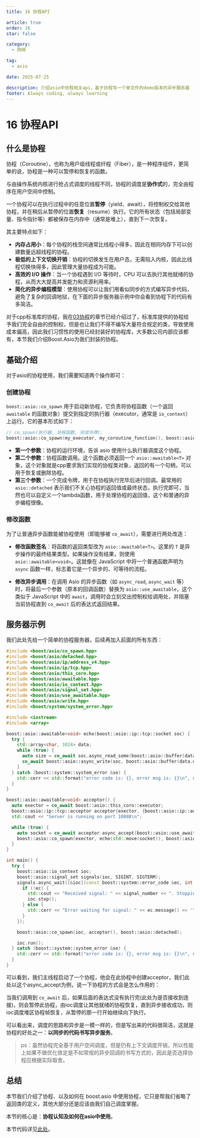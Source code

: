```yaml
---
title: 16 协程API

article: true
order: 16
star: false

category:
  - 网络

tag:
  - asio

date: 2025-07-25

description: 介绍asio中协程相关api，基于协程写一个单文件的demo版本的异步服务器
footer: Always coding, always learning
---
```


<!-- more -->

# 16 协程API

## 什么是协程

协程（Coroutine），也称为用户级线程或纤程（Fiber），是一种程序组件，更简单的说，协程是一种可以暂停和恢复的函数。

与由操作系统内核进行抢占式调度的线程不同，协程的调度是**协作式**的，完全由程序在用户空间中控制。

一个协程可以在执行过程中的任意位置**暂停**（yield、await），将控制权交给其他协程，并在稍后从暂停的位置**恢复**（resume）执行。它的所有状态（包括局部变量、指令指针等）都被保存在内存中（通常是堆上），直到下一次恢复。

其主要特点如下：

*   **内存占用小**：每个协程的栈空间通常比线程小得多，因此在相同内存下可以创建数量远超线程的协程。
*   **极低的上下文切换开销**：协程的切换发生在用户态，无需陷入内核，因此比线程切换快得多，因此管理大量协程成为可能。
*   **高效的 I/O 操作**：当一个协程遇到 I/O 等待时，CPU 可以去执行其他就绪的协程，从而大大提高并发能力和资源利用率。
*   **简化的异步编程模型**：使用协程可以让我们用看似同步的方式编写异步代码，避免了复杂的回调地狱，在下面的异步服务器示例中你会看到协程下的代码有多简洁。

对于cpp标准库的协程，我在[03协程](https://kbchulan.github.io/ClBlogs/blogs-main/cpp/03-cpp.html)的章节已经介绍过了，标准库提供的协程给予我们完全自由的控制权，但是也让我们不得不编写大量符合规定的类，导致使用成本偏高，因此我们习惯性的使用已经封装好的协程库，大多数公司内部应该都有，本节我们介绍Boost.Asio为我们封装的协程。

## 基础介绍

对于asio的协程使用，我们需要知道两个操作即可：

### 创建协程
`boost::asio::co_spawn` 用于启动新协程，它负责将协程函数（一个返回 `awaitable` 的函数对象）提交到指定的执行器（executor，通常是 `io_context`）上运行。它的基本形式如下：

```cpp
// co_spawn(执行器, 协程函数, 完成令牌);
boost::asio::co_spawn(my_executor, my_coroutine_function(), boost::asio::detached);
```

- **第一个参数**：协程的运行环境，告诉 asio 使用什么执行器调度这个协程。
- **第二个参数**：协程函数调用。这个函数必须返回一个 `asio::awaitable<T>` 对象，这个对象就是cpp要求我们实现的协程类对象，返回的有一个句柄，可以用于恢复或删除协程。
- **第三个参数**：一个完成令牌，用于在协程执行完毕后进行回调。最常用的 `asio::detached` 表示我们不关心协程的返回值或最终状态，执行完即可，当然也可以自定义一个lambda函数，用于处理协程的返回值，这个和普通的异步编程很像。

### 修改函数

为了让普通异步函数能被协程使用（即能够被 `co_await`），需要进行两处改造：

- **修改函数签名**：将函数的返回类型改为 `asio::awaitable<T>`。这里的 `T` 是异步操作的最终结果类型。如果操作没有结果，则使用 `asio::awaitable<void>`。这就像在 JavaScript 中将一个普通函数声明为 `async` 函数一样，标志着它是一个异步的、可等待的流程。

- **修改异步调用**：在调用 Asio 的异步函数（如 `async_read`, `async_wait` 等）时，将最后一个参数（原本的回调函数）替换为 `asio::use_awaitable`，这个类似于 JavaScript 中的 `await`，调用时会立刻交出控制权给调用处，并阻塞当前协程直到 `co_await` 后的表达式返回结果。

## 服务器示例

我们此处先给一个简单的协程服务器，后续再加入前面的所有东西：

```cpp
#include <boost/asio/co_spawn.hpp>
#include <boost/asio/detached.hpp>
#include <boost/asio/ip/address_v4.hpp>
#include <boost/asio/ip/tcp.hpp>
#include <boost/asio/this_coro.hpp>
#include <boost/asio/awaitable.hpp>
#include <boost/asio/io_context.hpp>
#include <boost/asio/signal_set.hpp>
#include <boost/asio/use_awaitable.hpp>
#include <boost/asio/write.hpp>
#include <boost/system/system_error.hpp>

#include <iostream>
#include <array>

boost::asio::awaitable<void> echo(boost::asio::ip::tcp::socket soc) {
  try {
    std::array<char, 1024> data;
    while (true) {
      auto size = co_await soc.async_read_some(boost::asio::buffer(data.data(), 1024), boost::asio::use_awaitable);
      co_await boost::asio::async_write(soc, boost::asio::buffer(data.data(), size), boost::asio::use_awaitable);
    }
  } catch (boost::system::system_error &se) {
    std::cerr << std::format("error code is: {}, error msg is: {}\n", se.code().value(), se.code().message());
  }
}

boost::asio::awaitable<void> acceptor() {
  auto exector = co_await boost::asio::this_coro::executor;
  boost::asio::ip::tcp::acceptor acceptor{exector, {boost::asio::ip::address_v4::any(), 10088}};
  std::cout << "Server is running on port 10088\n";

  while (true) {
    auto socket = co_await acceptor.async_accept(boost::asio::use_awaitable);
    boost::asio::co_spawn(exector, echo(std::move(socket)), boost::asio::detached);
  }
}

int main() {
  try {
    boost::asio::io_context ioc;
    boost::asio::signal_set signals(ioc, SIGINT, SIGTERM);
    signals.async_wait([&ioc](const boost::system::error_code &ec, int signal_number) -> void {
      if (!ec) {
        std::cout << "Received signal: " << signal_number << ". Stopping io_context.\n";
        ioc.stop();
      } else {
        std::cerr << "Error waiting for signal: " << ec.message() << '\n';
      }
    });

    boost::asio::co_spawn(ioc, acceptor(), boost::asio::detached);

    ioc.run();
  } catch (boost::system::system_error &se) {
    std::cerr << std::format("error code is: {}, error msg is: {}\n", se.code().value(), se.code().message());
  }
}
```

可以看到，我们主线程启动了一个协程，他会在此协程中创建acceptor，我们此处以这个async_accept为例，说一下协程的方式会是怎么作用的：

当我们调用到 `co_await` 后，如果后面的表达式没有执行完(此处为是否接收到连接)，则会暂停此协程，由ioc调度让其他就绪的协程恢复，直到异步接收成功，则ioc调度堆区协程帧恢复，从暂停的那一行开始继续向下执行。

可以看出来，调度的思路和异步是一模一样的，但是写出来的代码很简洁，这就是协程的好处之一：**以同步的代码书写异步服务**。

> ps：虽然协程完全基于用户空间调度，但是仍有上下文调度开销，所以性能上如果不做优化铁定是不如常规的异步回调的书写方式的，因此是否选择协程应根据实际取舍。

## 总结

本节我们介绍了协程、以及如何在 boost.asio 中使用协程，它只是帮我们省略了返回类的定义，其他大部分还是应该由我们自己调度掌握。

本节的核心是：**协程认知及如何在asio中使用**。

本节代码详见[此处](https://github.com/KBchulan/ClBlogs-Src/blob/main/blogs-main/asio/16-coroutine-api/server.cc)。
